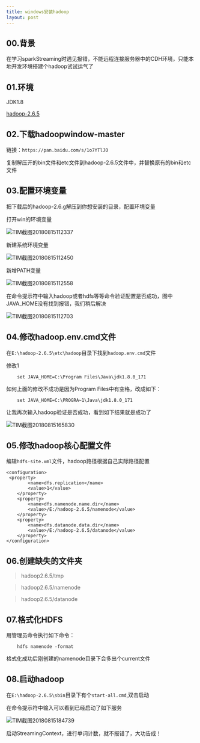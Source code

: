 ```yaml
---
title: windows安装hadoop
layout: post
---
```

## 00.背景
在学习sparkStreaming时遇见报错，不能远程连接服务器中的CDH环境，只能本地开发环境搭建个hadoop试试运气了

## 01.环境

JDK1.8  
    
[hadoop-2.6.5](https://www.apache.org/dist/hadoop/common/hadoop-2.6.5/hadoop-2.6.5.tar.gz)   
 
## 02.下载hadoopwindow-master  

链接：`https://pan.baidu.com/s/1o7YTlJO`

复制解压开的bin文件和etc文件到hadoop-2.6.5文件中，并替换原有的bin和etc文件


## 03.配置环境变量

把下载后的hadoop-2.6.g解压到你想安装的目录，配置环境变量

打开win的环境变量  

![TIM截图20180815112337](http://p1vuoao0b.bkt.clouddn.com/JekyllWriter/TIM截图20180815112337.png)

新建系统环境变量

![TIM截图20180815112450](http://p1vuoao0b.bkt.clouddn.com/JekyllWriter/TIM截图20180815112450.png)

新增PATH变量  

![TIM截图20180815112558](http://p1vuoao0b.bkt.clouddn.com/JekyllWriter/TIM截图20180815112558.png)  

在命令提示符中输入hadoop或者hdfs等等命令验证配置是否成功，图中JAVA_HOME没有找到报错，我们稍后解决

![TIM截图20180815112703](http://p1vuoao0b.bkt.clouddn.com/JekyllWriter/TIM截图20180815112703.png)  

## 04.修改hadoop.env.cmd文件

在`E:\hadoop-2.6.5\etc\hadoop`目录下找到`hadoop.env.cmd`文件

修改1
    
        set JAVA_HOME=C:\Program Files\Java\jdk1.8.0_171
        
如何上面的修改不成功是因为Program Files中有空格，改成如下：

        set JAVA_HOME=C:\PROGRA~1\Java\jdk1.8.0_171  
        
让我再次输入hadoop验证是否成功，看到如下结果就是成功了

![TIM截图20180815165830](http://p1vuoao0b.bkt.clouddn.com/JekyllWriter/TIM截图20180815165830.png)  

## 05.修改hadoop核心配置文件

编辑`hdfs-site.xml`文件，hadoop路径根据自己实际路径配置

	<configuration>
	 <property>
	        <name>dfs.replication</name>
	        <value>1</value>
	    </property>
	    <property>
	        <name>dfs.namenode.name.dir</name>
	        <value>/E:/hadoop-2.6.5/namenode</value>
	    </property>
	    <property>
	        <name>dfs.datanode.data.dir</name>
	        <value>/E:/hadoop-2.6.5/datanode</value>
	    </property>
	</configuration>  
	
## 06.创建缺失的文件夹

>hadoop2.6.5/tmp

>hadoop2.6.5/namenode

>hadoop2.6.5/datanode

## 07.格式化HDFS
用管理员命令执行如下命令：  

        hdfs namenode -format 
 
格式化成功后刚创建的namenode目录下会多出个current文件  

## 08.启动hadoop

在`E:\hadoop-2.6.5\sbin`目录下有个`start-all.cmd`,双击启动

在命令提示符中输入可以看到已经启动了如下服务

![TIM截图20180815184739](http://p1vuoao0b.bkt.clouddn.com/JekyllWriter/TIM截图20180815184739.png)

启动StreamingContext，进行单词计数，就不报错了，大功告成！